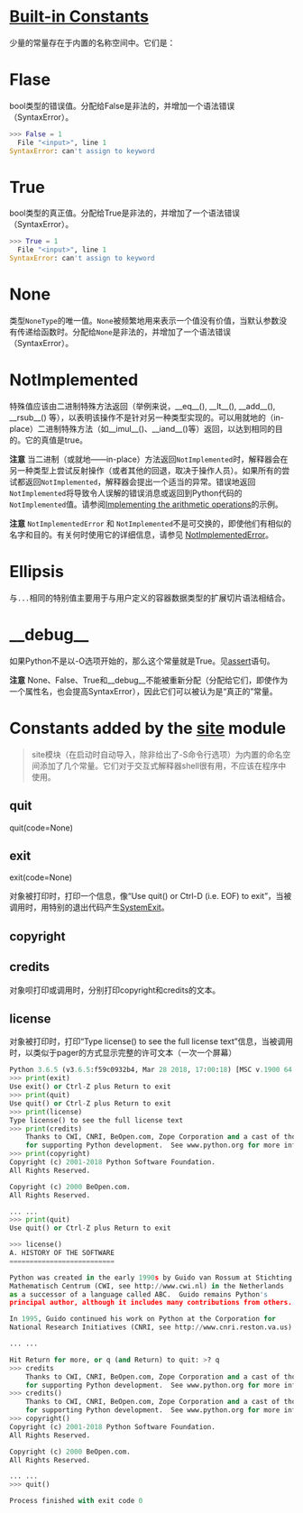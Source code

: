 # [Built-in Constants](https://docs.python.org/3.6/library/constants.html#built-in-constants)

少量的常量存在于内置的名称空间中。它们是：

# Flase
bool类型的错误值。分配给False是非法的，并增加一个语法错误（SyntaxError）。
```python
>>> False = 1
  File "<input>", line 1
SyntaxError: can't assign to keyword
```

# True
bool类型的真正值。分配给True是非法的，并增加了一个语法错误（SyntaxError）。
```python
>>> True = 1
  File "<input>", line 1
SyntaxError: can't assign to keyword
```

# None
类型`NoneType`的唯一值。`None`被频繁地用来表示一个值没有价值，当默认参数没有传递给函数时。分配给`None`是非法的，并增加了一个语法错误（SyntaxError）。

# NotImplemented
特殊值应该由二进制特殊方法返回（举例来说，\_\_eq__(), \_\_lt__(), \_\_add__(), \_\_rsub__() 等），以表明该操作不是针对另一种类型实现的。可以用就地的（in-place）二进制特殊方法（如__imul__()、\_\_iand__()等）返回，以达到相同的目的。它的真值是true。

**注意** 当二进制（或就地——in-place）方法返回`NotImplemented`时，解释器会在另一种类型上尝试反射操作（或者其他的回退，取决于操作人员）。如果所有的尝试都返回`NotImplemented`，解释器会提出一个适当的异常。错误地返回`NotImplemented`将导致令人误解的错误消息或返回到Python代码的`NotImplemented`值。请参阅[Implementing the arithmetic operations](https://docs.python.org/3.6/library/numbers.html#implementing-the-arithmetic-operations)的示例。

**注意** `NotImplementedError` 和 `NotImplemented`不是可交换的，即使他们有相似的名字和目的。有关何时使用它的详细信息，请参见 [NotImplementedError](https://docs.python.org/3.6/library/exceptions.html#NotImplementedError)。

# Ellipsis
与`...`相同的特别值主要用于与用户定义的容器数据类型的扩展切片语法相结合。

# \_\_debug__
如果Python不是以-O选项开始的，那么这个常量就是True。见[assert](https://docs.python.org/3.6/reference/simple_stmts.html#assert)语句。

**注意** None、False、True和__debug__不能被重新分配（分配给它们，即使作为一个属性名，也会提高SyntaxError），因此它们可以被认为是“真正的”常量。

# Constants added by the [site](https://docs.python.org/3.6/library/site.html#module-site) module
> site模块（在启动时自动导入，除非给出了-S命令行选项）为内置的命名空间添加了几个常量。它们对于交互式解释器shell很有用，不应该在程序中使用。

## quit
quit(code=None)

## exit
exit(code=None)

对象被打印时，打印一个信息，像“Use quit() or Ctrl-D (i.e. EOF) to exit”，当被调用时，用特别的退出代码产生[SystemExit](https://docs.python.org/3.6/library/exceptions.html#SystemExit)。

## copyright

## credits
对象呗打印或调用时，分别打印copyright和credits的文本。

## license
对象被打印时，打印“Type license() to see the full license text”信息，当被调用时，以类似于pager的方式显示完整的许可文本（一次一个屏幕）

```python
Python 3.6.5 (v3.6.5:f59c0932b4, Mar 28 2018, 17:00:18) [MSC v.1900 64 bit (AMD64)] on win32
>>> print(exit)
Use exit() or Ctrl-Z plus Return to exit
>>> print(quit)
Use quit() or Ctrl-Z plus Return to exit
>>> print(license)
Type license() to see the full license text
>>> print(credits)
    Thanks to CWI, CNRI, BeOpen.com, Zope Corporation and a cast of thousands
    for supporting Python development.  See www.python.org for more information.
>>> print(copyright)
Copyright (c) 2001-2018 Python Software Foundation.
All Rights Reserved.

Copyright (c) 2000 BeOpen.com.
All Rights Reserved.

... ...
>>> print(quit)
Use quit() or Ctrl-Z plus Return to exit
```

```python
>>> license()
A. HISTORY OF THE SOFTWARE
==========================

Python was created in the early 1990s by Guido van Rossum at Stichting
Mathematisch Centrum (CWI, see http://www.cwi.nl) in the Netherlands
as a successor of a language called ABC.  Guido remains Python's
principal author, although it includes many contributions from others.

In 1995, Guido continued his work on Python at the Corporation for
National Research Initiatives (CNRI, see http://www.cnri.reston.va.us)

... ...

Hit Return for more, or q (and Return) to quit: >? q
>>> credits
    Thanks to CWI, CNRI, BeOpen.com, Zope Corporation and a cast of thousands
    for supporting Python development.  See www.python.org for more information.
>>> credits()
    Thanks to CWI, CNRI, BeOpen.com, Zope Corporation and a cast of thousands
    for supporting Python development.  See www.python.org for more information.
>>> copyright()
Copyright (c) 2001-2018 Python Software Foundation.
All Rights Reserved.

Copyright (c) 2000 BeOpen.com.
All Rights Reserved.

... ...
>>> quit()

Process finished with exit code 0

```
